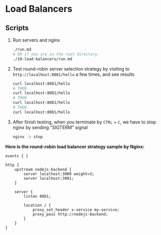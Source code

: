 # Load Balancers

## Scripts

1. Run servers and nginx

    ```bash
    ./run.md
    # OR if you are in the root directory
    ./10-load-balancers/run.md
    ```

2. Test round-robin server selection strategy by visiting to `http://localhost:8081/hello` a few times, and see results

    ```bash
    curl localhost:8081/hello
    # THEN
    curl localhost:8081/hello
    # THEN
    curl localhost:8081/hello
    # THEN
    curl localhost:8081/hello
    ```

3. After finish testing, when you terminate by `CTRL` + `C`, we have to stop nginx by sending "SIGTERM" signal

    ```bash
    nginx -s stop
    ```

**Here is the round-robin load balancer strategy sample by Nginx:**

```nginx
events { }

http {
    upstream nodejs-backend {
        server localhost:3000 weight=3;
        server localhost:3001;
    }

    server {
        listen 8081;

        location / {
            proxy_set_header x-service my-service;
            proxy_pass http://nodejs-backend;
        }
    }
}
```
